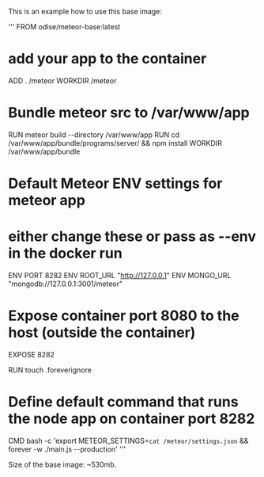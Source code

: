 This is an example how to use this base image:

'''
FROM odise/meteor-base:latest

# add your app to the container
ADD . /meteor
WORKDIR /meteor
 
# Bundle meteor src to /var/www/app
RUN meteor build --directory /var/www/app
RUN cd /var/www/app/bundle/programs/server/ && npm install
WORKDIR /var/www/app/bundle
 
#
# Default Meteor ENV settings for meteor app
# either change these or pass as --env in the docker run
ENV PORT 8282
ENV ROOT_URL "http://127.0.0.1"
ENV MONGO_URL "mongodb://127.0.0.1:3001/meteor"
 
# Expose container port 8080 to the host (outside the container)
EXPOSE 8282
 
RUN touch .foreverignore
 
# Define default command that runs the node app on container port 8282
CMD bash -c 'export METEOR_SETTINGS=`cat /meteor/settings.json` && forever -w ./main.js --production'
'''

Size of the base image: ~530mb.
